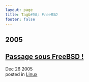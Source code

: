 ```yaml
---
layout: page
title: Tag&#58; FreeBSD
footer: false
---
```


<div id="blog-archives" class="category">
<h2>2005</h2>

<article>
<h1><a href="/2005/12/26/passage-sous-freebsd/index.html">Passage sous FreeBSD !</a></h1>
<time datetime="2005-12-26T00:00:00-06:00" pubdate><span class='month'>Dec</span> <span class='day'>26</span> <span class='year'>2005</span></time>
<footer>
<span class="categories">posted in 
<a href='/categories/linux/'>Linux</a></span>
</footer>
</article>
</div>
